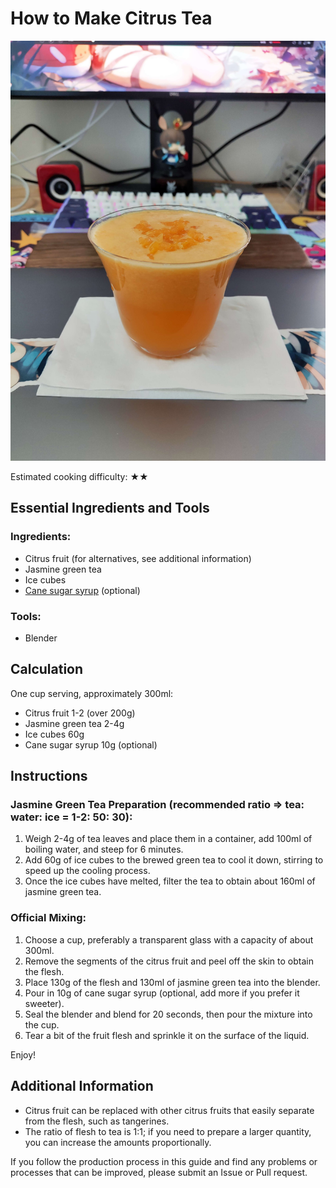 # How to Make Citrus Tea

![Citrus Tea](citrus-tea.jpg)

Estimated cooking difficulty: ★★

## Essential Ingredients and Tools

### Ingredients:
- Citrus fruit (for alternatives, see additional information)
- Jasmine green tea
- Ice cubes
- [Cane sugar syrup](../../condiment/蔗糖糖浆/蔗糖糖浆.md) (optional)

### Tools:
- Blender

## Calculation

One cup serving, approximately 300ml:

- Citrus fruit 1-2 (over 200g)
- Jasmine green tea 2-4g
- Ice cubes 60g
- Cane sugar syrup 10g (optional)

## Instructions

### Jasmine Green Tea Preparation (recommended ratio => tea: water: ice = 1-2: 50: 30):

1. Weigh 2-4g of tea leaves and place them in a container, add 100ml of boiling water, and steep for 6 minutes.
2. Add 60g of ice cubes to the brewed green tea to cool it down, stirring to speed up the cooling process.
3. Once the ice cubes have melted, filter the tea to obtain about 160ml of jasmine green tea.

### Official Mixing:

1. Choose a cup, preferably a transparent glass with a capacity of about 300ml.
2. Remove the segments of the citrus fruit and peel off the skin to obtain the flesh.
3. Place 130g of the flesh and 130ml of jasmine green tea into the blender.
4. Pour in 10g of cane sugar syrup (optional, add more if you prefer it sweeter).
5. Seal the blender and blend for 20 seconds, then pour the mixture into the cup.
6. Tear a bit of the fruit flesh and sprinkle it on the surface of the liquid.

Enjoy!

## Additional Information

- Citrus fruit can be replaced with other citrus fruits that easily separate from the flesh, such as tangerines.
- The ratio of flesh to tea is 1:1; if you need to prepare a larger quantity, you can increase the amounts proportionally.

If you follow the production process in this guide and find any problems or processes that can be improved, please submit an Issue or Pull request.
